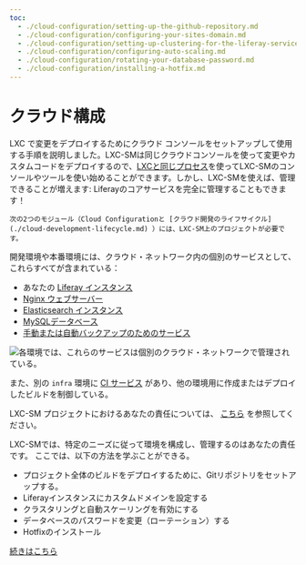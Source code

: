 ```yaml
---
toc:
  - ./cloud-configuration/setting-up-the-github-repository.md
  - ./cloud-configuration/configuring-your-sites-domain.md
  - ./cloud-configuration/setting-up-clustering-for-the-liferay-service.md
  - ./cloud-configuration/configuring-auto-scaling.md
  - ./cloud-configuration/rotating-your-database-password.md
  - ./cloud-configuration/installing-a-hotfix.md
---
```

# クラウド構成

LXC で変更をデプロイするためにクラウド コンソールをセットアップして使用する手順を説明しました。LXC-SMは同じクラウドコンソールを使って変更やカスタムコードをデプロイするので、[LXCと同じプロセス](./setting-up-your-cloud-project.md)を使ってLXC-SMのコンソールやツールを使い始めることができます。しかし、LXC-SMを使えば、管理できることが増えます: Liferayのコアサービスを完全に管理することもできます！

```{note}
次の2つのモジュール（Cloud Configurationと [クラウド開発のライフサイクル](./cloud-development-lifecycle.md) ）には、LXC-SM上のプロジェクトが必要です。
```

開発環境や本番環境には、クラウド・ネットワーク内の個別のサービスとして、これらすべてが含まれている：

* あなたの [Liferay インスタンス](https://learn.liferay.com/w/liferay-cloud/using-the-liferay-dxp-service)
* [Nginx ウェブサーバー](https://learn.liferay.com/w/liferay-cloud/platform-services/web-server-service)
* [Elasticsearch インスタンス](https://learn.liferay.com/w/liferay-cloud/platform-services/search-service)
* [MySQLデータベース](https://learn.liferay.com/w/liferay-cloud/platform-services/database-service/database-service)
* [手動または自動バックアップのためのサービス](https://learn.liferay.com/w/liferay-cloud/platform-services/backup-service/backup-service-overview)

![各環境では、これらのサービスは個別のクラウド・ネットワークで管理されている。](./cloud-configuration/images/01.png)

また、別の `infra` 環境に [CI サービス](https://learn.liferay.com/w/liferay-cloud/platform-services/continuous-integration) があり、他の環境用に作成またはデプロイしたビルドを制御している。

LXC-SM プロジェクトにおけるあなたの責任については、 [こちら](https://help.liferay.com/hc/ja/articles/360059798531-DXP-Cloud-Shared-Activities) を参照してください。

LXC-SMでは、特定のニーズに従って環境を構成し、管理するのはあなたの責任です。 ここでは、以下の方法を学ぶことができる。

* プロジェクト全体のビルドをデプロイするために、Gitリポジトリをセットアップする。
* Liferayインスタンスにカスタムドメインを設定する
* クラスタリングと自動スケーリングを有効にする
* データベースのパスワードを変更（ローテーション）する
* Hotfixのインストール

[続きはこちら](./cloud-configuration/setting-up-the-github-repository.md)
